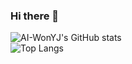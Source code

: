 ### Hi there 👋
![AI-WonYJ's GitHub stats](https://github-readme-stats.vercel.app/api?username=AI-WonYJ&show_icons=true&theme=tokyonight)  
![Top Langs](https://github-readme-stats.vercel.app/api/top-langs/?username=AI-WonYJ&layout=compact&theme=tokyonight)


<!--
**AI-WonYJ/AI-WonYJ** is a ✨ _special_ ✨ repository because its `README.md` (this file) appears on your GitHub profile.

Here are some ideas to get you started:

- 🔭 I’m currently working on ...
- 🌱 I’m currently learning ...
- 👯 I’m looking to collaborate on ...
- 🤔 I’m looking for help with ...
- 💬 Ask me about ...
- 📫 How to reach me: ...
- 😄 Pronouns: ...
- ⚡ Fun fact: ...
-->
